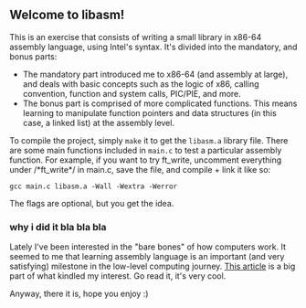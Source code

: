 ## Welcome to libasm!
This is an exercise that consists of writing a small library in x86-64 assembly language, using Intel's syntax.
It's divided into the mandatory, and bonus parts:
  - The mandatory part introduced me to x86-64 (and assembly at large), and deals with basic concepts such as the logic of x86, calling convention, function and system calls, PIC/PIE, and more.
  - The bonus part is comprised of more complicated functions. This means learning to manipulate function pointers and data structures (in this case, a linked list) at the assembly level.

To compile the project, simply `make` it to get the `libasm.a` library file.
There are some main functions included in `main.c` to test a particular assembly function.
For example, if you want to try ft_write, uncomment everything under /\*ft_write\*/ in main.c, save the file, and compile + link it like so:

`gcc main.c libasm.a -Wall -Wextra -Werror`

The flags are optional, but you get the idea.

### why i did it bla bla bla
Lately I've been interested in the "bare bones" of how computers work.
It seemed to me that learning assembly language is an important (and very satisfying) milestone in the low-level computing journey.
[This article](https://cpu.land/) is a big part of what kindled my interest. Go read it, it's very cool.

Anyway, there it is, hope you enjoy :)

